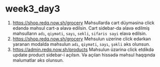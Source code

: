 # week3_day3
1. https://shop.redq.now.sh/grocery Məhsullarda cart düyməsinə click edəndə məhsul cart-a əlavə edilsin. Cart sidebar-da əlavə edilmiş məhsulların `adı`, `qiyməti`, `sayı`, `sekli`, `sifaris sayi` elavə edilsin.
2. https://shop.redq.now.sh/grocery Mehsulun uzerine click edərkən yaranan modalda məhsulun `adı`, `qiyməti`, `sayı`, `şəkli` əks olunsun.
3. https://admin.redq.now.sh/products Məhsulun üzərinə click etdikdə update product sidebar-i açılsın. Və açılan hissədə məhsul haqqında məlumatlar əks olunsun.
